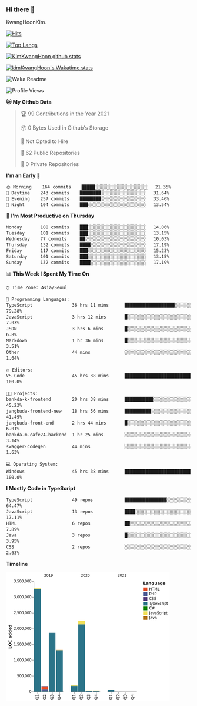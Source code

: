 ### Hi there 👋

KwangHoonKim.

[![Hits](https://hits.seeyoufarm.com/api/count/incr/badge.svg?url=https%3A%2F%2Fgithub.com%2Frhkdgns95)](https://hits.seeyoufarm.com)  

[![Top Langs](https://github-readme-stats.vercel.app/api/top-langs/?username=rhkdgns95&layout=compact)](https://github.com/anuraghazra/github-readme-stats)   

[![KimKwangHoon github stats](https://github-readme-stats.vercel.app/api?username=rhkdgns95&show_icons=true)](https://github.com/anuraghazra/github-readme-stats)  


<!--
**rhkdgns95/rhkdgns95** is a ✨ _special_ ✨ repository because its `README.md` (this file) appears on your GitHub profile.

Here are some ideas to get you started:

- 🔭 I’m currently working on ...
- 🌱 I’m currently learning ...
- 👯 I’m looking to collaborate on ...
- 🤔 I’m looking for help with ...
- 💬 Ask me about ...
- 📫 How to reach me: ...
- 😄 Pronouns: ...
- ⚡ Fun fact: ...
-->


[![kimKwangHoon's Wakatime stats](https://github-readme-stats.vercel.app/api/wakatime?username=rhkdgns95)](https://github.com/anuraghazra/github-readme-stats)


![Waka Readme](https://github.com/rhkdgns95/rhkdgns95/workflows/Waka%20Readme/badge.svg)
<!--START_SECTION:waka-->
![Profile Views](http://img.shields.io/badge/Profile%20Views-7-blue)

**🐱 My Github Data** 

> 🏆 99 Contributions in the Year 2021
 > 
> 📦 0 Bytes Used in Github's Storage 
 > 
> 🚫 Not Opted to Hire
 > 
> 📜 62 Public Repositories 
 > 
> 🔑 0 Private Repositories  
 > 
**I'm an Early 🐤** 

```text
🌞 Morning    164 commits    █████░░░░░░░░░░░░░░░░░░░░   21.35% 
🌆 Daytime    243 commits    ████████░░░░░░░░░░░░░░░░░   31.64% 
🌃 Evening    257 commits    ████████░░░░░░░░░░░░░░░░░   33.46% 
🌙 Night      104 commits    ███░░░░░░░░░░░░░░░░░░░░░░   13.54%

```
📅 **I'm Most Productive on Thursday** 

```text
Monday       108 commits    ███░░░░░░░░░░░░░░░░░░░░░░   14.06% 
Tuesday      101 commits    ███░░░░░░░░░░░░░░░░░░░░░░   13.15% 
Wednesday    77 commits     ██░░░░░░░░░░░░░░░░░░░░░░░   10.03% 
Thursday     132 commits    ████░░░░░░░░░░░░░░░░░░░░░   17.19% 
Friday       117 commits    ███░░░░░░░░░░░░░░░░░░░░░░   15.23% 
Saturday     101 commits    ███░░░░░░░░░░░░░░░░░░░░░░   13.15% 
Sunday       132 commits    ████░░░░░░░░░░░░░░░░░░░░░   17.19%

```


📊 **This Week I Spent My Time On** 

```text
⌚︎ Time Zone: Asia/Seoul

💬 Programming Languages: 
TypeScript               36 hrs 11 mins      ███████████████████░░░░░░   79.28% 
JavaScript               3 hrs 12 mins       █░░░░░░░░░░░░░░░░░░░░░░░░   7.03% 
JSON                     3 hrs 6 mins        █░░░░░░░░░░░░░░░░░░░░░░░░   6.8% 
Markdown                 1 hr 36 mins        █░░░░░░░░░░░░░░░░░░░░░░░░   3.51% 
Other                    44 mins             ░░░░░░░░░░░░░░░░░░░░░░░░░   1.64%

🔥 Editors: 
VS Code                  45 hrs 38 mins      █████████████████████████   100.0%

🐱‍💻 Projects: 
bankda-k-frontend        20 hrs 38 mins      ███████████░░░░░░░░░░░░░░   45.23% 
jangbuda-frontend-new    18 hrs 56 mins      ██████████░░░░░░░░░░░░░░░   41.49% 
jangbuda-front-end       2 hrs 44 mins       █░░░░░░░░░░░░░░░░░░░░░░░░   6.01% 
bankda-m-cafe24-backend  1 hr 25 mins        ░░░░░░░░░░░░░░░░░░░░░░░░░   3.14% 
swagger-codegen          44 mins             ░░░░░░░░░░░░░░░░░░░░░░░░░   1.63%

💻 Operating System: 
Windows                  45 hrs 38 mins      █████████████████████████   100.0%

```

**I Mostly Code in TypeScript** 

```text
TypeScript               49 repos            ████████████████░░░░░░░░░   64.47% 
JavaScript               13 repos            ████░░░░░░░░░░░░░░░░░░░░░   17.11% 
HTML                     6 repos             ██░░░░░░░░░░░░░░░░░░░░░░░   7.89% 
Java                     3 repos             █░░░░░░░░░░░░░░░░░░░░░░░░   3.95% 
CSS                      2 repos             ░░░░░░░░░░░░░░░░░░░░░░░░░   2.63%

```


**Timeline**

![Chart not found](https://raw.githubusercontent.com/rhkdgns95/rhkdgns95/master/charts/bar_graph.png) 


<!--END_SECTION:waka-->
